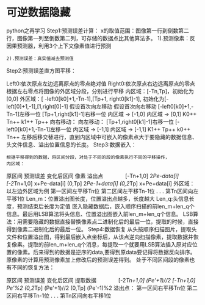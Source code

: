 # 可逆数据隐藏
python之再学习
Step1:预测误差计算：
	x的取值范围：图像第一行到倒数第二行，图像第一列至倒数第二列，可存储的数据点比其他算法多。
	1).预测像素：反因果预测器，利用3个上下文像素值进行预测
        
	2).预测误差：真实值减去预测值
	 
Step2:预测误差直方图平移：
	
     
Left0:依次原点左边远离原点的零点绝对值
Right0:依次原点右边远离原点的零点
根据左右零点将图像的外区域分段，分别进行平移
内区域：[-Tn,Tp]，初始化为[0,0]
外区域：[ -left0[k0]+1,-Tn-1],[Tp+1, right0[k1]-1], 初始化为[-left[0]+1,-1],[1,right[0]-1]
假设首次向左移动						假设首次向右移动
[-left0[k0]+1,-Tn-1]左移一位				[Tp+1,right[k1]-1]右移一位
内区域  ->  [-1,0]						内区域  ->  [0,1]
K0++    Tn++							k1++     Tp++
向右移动：								向左移动：
[Tp+1,right0[k1]-1]右移一位				[-left0[k0]+1,-Tn-1]左移一位
内区域  ->  [-1,1]						内区域	->	[-1,1]
K1++    Tp++							k0++	Tn++
左移后移交替进行，直到内区域中可嵌入的像素点大于要隐藏的数据信息、头文件信息、溢出位置信息的长度。
Step3:数据嵌入：
	 
	根据平移得到的数据，将区间分段，对处于不同的段的像素执行不同的平移操作，
	内区域：
原区间	预测误差	变化后区间	像素
溢出点	　	　	　
[-Tn+1,0]	2*Pe-data[i]	[-2*Tn+1,0]	x+Pe-data[i]
(0,Tp]	2*Pe-1+data[i]	(0,2*Tp]	x+Pe+data[i]
	外区域：以左边外区域为例
		第一区间左平移Tn位
第二区间左平移Tn-1位
	.
	.
	.
第Tn区间向左平移1位
Len_m：位置溢出图长度，位置溢出点越多，长度越大
Len_q:头信息长度，预测结束后长度为定值
嵌入隐藏数据后，嵌入顺序扫描的前len_m+len_q个信息。最后用LSB算法将头信息、位置溢出图嵌入前len_m+len_q个信息。
	LSB算法：用需要隐藏的数据直接替换像素点二进制化后的最后一位，提取的时候，直接得到像素二进制化后的最后一位。
Step4:数据恢复
	从头按顺序扫描图片，提取头文件和位置溢出图，得到最后嵌入点坐标后，从该点逆向扫描像素，提取数据并恢复像素。提取的前len_m+len_q个消息，每提取一个就要用LSB算法插入原对应位置的像素。后来得到的数据是逆序的data,要得到原data要记得将数据反向排序。原像素的计算用预测像素加上修改后的预测误差得到。
	处于不同区间段的像素也有不同的恢复方法：
	
原区间		预测误差	   变化后区间	提取数据	　	　	　
[-2*Tn+1,0]	(Pe'+1)//2	[-Tn+1,0]	Pe'%2
(0,2*Tp]	(Pe'+1)//2	(0,Tp]	(Pe'-1)%2
溢出点：
第一区间右平移Tn位
第二区间右平移Tn-1位
	.
	.
	.
第Tn区间向右平移1位

